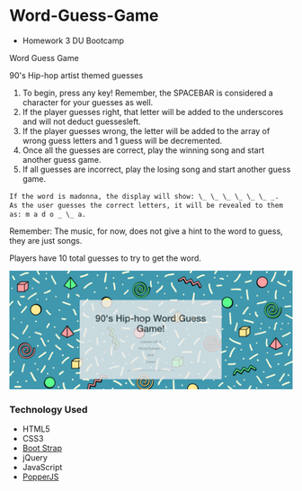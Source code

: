 # Word-Guess-Game

-   Homework 3 DU Bootcamp

<!-- Pseudocode
90's theme Word-Guessing-Game

User presses any key to begin.
Using key events, user chooses a letter a-z + space on keyboard representing letters available to guess.

On key event, load Wins total, word with underscores (_ _ _ _ _), reveal correct letters, and put incorrect letters into incorrect guess div.
Display # of guesses remaining, subtract any that are incorrect, letters already guessed, and after win or loss
automatically choose another word to begin another game.

Bonus
Play a sound when word is correct
Write stylish CSS to fit theme
HARD MODE: Organize game code as an object, except key events, to guess letter.
Save whole game and its properties in an object.
Save any of the game functions as a method and call them underneath object declaration using event listener.
Global Variables, Objects, Calls

Computer chooses a random value in a list bandNameWords
Determine if the users letter matches one of the bandNameWords letters chosen

User has 10 tries to guess right
If user letter guess is correct, fill in underscore.
Add to wins score.
Keep guessing letters, filling in, till bandNameWords selection.length is complete and is equal to bandName.


If user selection does not match, add letter to letters guessed and remove from available letters.

The user then presses r, p, or s to play again. -->

Word Guess Game

90's Hip-hop artist themed guesses

1. To begin, press any key! Remember, the SPACEBAR is considered a character for your guesses as well.
2. If the player guesses right, that letter will be added to the underscores and will not deduct guessesleft.
3. If the player guesses wrong, the letter will be added to the array of wrong guess letters and 1 guess will be decremented.
4. Once all the guesses are correct, play the winning song and start another guess game.
5. If all guesses are incorrect, play the losing song and start another guess game.

```
If the word is madonna, the display will show: \_ \_ \_ \_ \_ \_ _.
As the user guesses the correct letters, it will be revealed to them as: m a d o _ \_ a.
```

Remember: The music, for now, does not give a hint to the word to guess, they are just songs.

Players have 10 total guesses to try to get the word.

![Image of Webpage](/assets/images/screenshot.png?raw=true "Game Page")

### Technology Used

-   HTML5
-   CSS3
-   [Boot Strap](https://getbootstrap.com/docs/4.1/getting-started/introduction/)
-   jQuery
-   JavaScript
-   [PopperJS](https://popper.js.org/)
